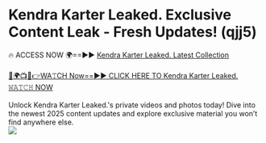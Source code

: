 # Kendra Karter Leaked. Exclusive Content Leak - Fresh Updates! (qjj5)

🔥 ACCESS NOW 🌍==►► <a href="https://tinyurl.com/kvy9nzfs" rel="nofollow">Kendra Karter Leaked. Latest Collection</a>
<br><br>
[🔴🌍📺📱👉WA𝚃CH Now==►► CLICK HERE TO Kendra Karter Leaked. 𝚆𝙰𝚃𝙲𝙷 NOW](https://tinyurl.com/kvy9nzfs)
<br><br>
Unlock Kendra Karter Leaked.'s private videos and photos today! Dive into the newest 2025 content updates and explore exclusive material you won’t find anywhere else.
<br>
<a href="https://tinyurl.com/kvy9nzfs" rel="nofollow" data-target="animated-image.originalLink"><img src="https://camo.githubusercontent.com/8a4f000d20f83aca3bf7ec5f350d767afa0574a8a352519fd8cfa583a6f93a33/68747470733a2f2f692e696d6775722e636f6d2f644a486b345a712e676966" data-canonical-src="https://i.imgur.com/dJHk4Zq.gif" style="max-width: 100%; display: inline-block;" data-target="animated-image.originalImage"></a>
<br>
